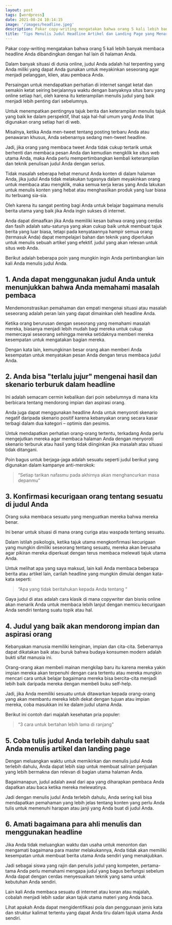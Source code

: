 ```yaml
---
layout: post
tags: [wordpress]
date: 2021-08-24 10:14:15
image: '/images/headline.jpeg'
description: Pakar copy-writing mengatakan bahwa orang 5 kali lebih banyak membaca...
title: 'Tips Menulis Judul Headline Artikel dan Landing Page yang Menarik'
---
```


Pakar copy-writing mengatakan bahwa orang 5 kali lebih banyak membaca headline Anda dibandingkan dengan hal lain di halaman Anda.

Dalam banyak situasi di dunia online, judul Anda adalah hal terpenting yang Anda miliki yang dapat Anda gunakan untuk meyakinkan seseorang agar menjadi pelanggan, klien, atau pembaca Anda.

Persaingan untuk mendapatkan perhatian di internet sangat ketat dan semakin ketat seiring berjalannya waktu dengan banyaknya situs baru yang online setiap hari, oleh karena itu keterampilan menulis judul yang baik menjadi lebih penting dari sebelumnya.

Untuk menempatkan pentingnya tajuk berita dan keterampilan menulis tajuk yang baik ke dalam perspektif, lihat saja hal-hal umum yang Anda lihat digunakan orang setiap hari di web.

Misalnya, ketika Anda men-tweet tentang posting terbaru Anda atau penawaran khusus, Anda sebenarnya sedang men-tweet headline.

Jadi, jika orang yang membaca tweet Anda tidak cukup tertarik untuk berhenti dan membaca pesan Anda dan kemudian mengklik ke situs web utama Anda, maka Anda perlu mempertimbangkan kembali keterampilan dan teknik penulisan judul Anda dengan serius.

Tidak masalah seberapa hebat menurut Anda konten di dalam halaman Anda, jika judul Anda tidak melakukan tugasnya dalam meyakinkan orang untuk membaca atau mengklik, maka semua kerja keras yang Anda lakukan untuk menulis konten yang hebat atau menghasilkan produk yang luar biasa itu terbuang sia-sia.

Oleh karena itu sangat penting bagi Anda untuk belajar bagaimana menulis berita utama yang baik jika Anda ingin sukses di internet.

Anda dapat dimaafkan jika Anda memiliki kesan bahwa orang yang cerdas dan fasih adalah satu-satunya yang akan cukup baik untuk membuat tajuk berita yang luar biasa, tetapi pada kenyataannya hampir semua orang (termasuk Anda) dapat mempelajari bahan dan teknik yang diperlukan untuk menulis sebuah artikel yang efektif. judul yang akan relevan untuk situs web Anda.

Berikut adalah beberapa poin yang mungkin ingin Anda pertimbangkan lain kali Anda menulis judul Anda.

## 1. Anda dapat menggunakan judul Anda untuk menunjukkan bahwa Anda memahami masalah pembaca

Mendemonstrasikan pemahaman dan empati mengenai situasi atau masalah seseorang adalah peran lain yang dapat dimainkan oleh headline Anda.

Ketika orang berurusan dengan seseorang yang memahami masalah mereka, biasanya menjadi lebih mudah bagi mereka untuk cukup memercayai seseorang sehingga mereka setidaknya memberi mereka kesempatan untuk mengatakan bagian mereka.

Dengan kata lain, kemungkinan besar orang akan memberi Anda kesempatan untuk menyatakan pesan Anda dengan terus membaca judul Anda.

## 2. Anda bisa "terlalu jujur" mengenai hasil dan skenario terburuk dalam headline

Ini adalah semacam cermin kebalikan dari poin sebelumnya di mana kita berbicara tentang mendorong impian dan aspirasi orang.

Anda juga dapat menggunakan headline Anda untuk menyoroti skenario negatif daripada skenario positif karena kebanyakan orang secara kasar terbagi dalam dua kategori – optimis dan pesimis.

Untuk mendapatkan perhatian orang-orang tertentu, terkadang Anda perlu mengejutkan mereka agar membaca halaman Anda dengan menyoroti skenario terburuk atau hasil yang tidak diinginkan jika masalah atau situasi tidak ditangani.

Poin bagus untuk berjaga-jaga adalah sesuatu seperti judul berikut yang digunakan dalam kampanye anti-merokok:

> “Setiap tarikan nafasmu pada akhirnya akan menghancurkan masa depanmu”

## 3. Konfirmasi kecurigaan orang tentang sesuatu di judul Anda

Orang suka membaca sesuatu yang menguatkan mereka bahwa mereka benar.

Ini benar untuk situasi di mana orang curiga atau waspada tentang sesuatu.

Dalam istilah psikologis, ketika tajuk utama mengkonfirmasi kecurigaan yang mungkin dimiliki seseorang tentang sesuatu, mereka akan berusaha agar pikiran mereka diperkuat dengan terus membaca melewati tajuk utama Anda.

Untuk melihat apa yang saya maksud, lain kali Anda membaca beberapa berita atau artikel lain, carilah headline yang mungkin dimulai dengan kata-kata seperti:

> “Apa yang <xyz> tidak beritahukan kepada Anda tentang <masukkan topik di sini>“

Gaya judul di atas adalah cara klasik di mana copywriter dan bisnis online akan menarik Anda untuk membaca lebih lanjut dengan memicu kecurigaan Anda sendiri tentang suatu topik atau hal.

## 4. Judul yang baik akan mendorong impian dan aspirasi orang

Kebanyakan manusia memiliki keinginan, impian dan cita-cita. Sebenarnya dapat dikatakan baik atau buruk bahwa budaya konsumen modern adalah bukti sifat manusia ini.

Orang-orang akan membeli mainan mengkilap baru itu karena mereka yakin impian mereka akan terpenuhi dengan cara tertentu atau mereka mungkin mencari cara untuk belajar bagaimana mereka bisa bercita-cita menjadi lebih baik daripada mereka dengan membeli buku self-help.

Jadi, jika Anda memiliki sesuatu untuk ditawarkan kepada orang-orang yang akan membantu mereka lebih dekat dengan tujuan atau impian mereka, coba masukkan ini ke dalam judul utama Anda.

Berikut ini contoh dari majalah kesehatan pria populer:

> “3 cara untuk bertahan lebih lama di ranjang”

## 5. Coba tulis judul Anda terlebih dahulu saat Anda menulis artikel dan landing page

Dengan meluangkan waktu untuk memikirkan dan menulis judul Anda terlebih dahulu, Anda dapat lebih siap untuk membuat salinan penjualan yang lebih bermakna dan relevan di bagian utama halaman Anda.

Bagaimanapun, judul adalah awal dari apa yang diharapkan pembaca Anda dapatkan atau baca ketika mereka melewatinya.

Jadi dengan menulis judul Anda terlebih dahulu, Anda sering kali bisa mendapatkan pemahaman yang lebih jelas tentang konten yang perlu Anda tulis untuk memenuhi harapan atau janji yang Anda buat di judul Anda.

## 6. Amati bagaimana para ahli menulis dan menggunakan headline

Jika Anda tidak meluangkan waktu dan usaha untuk menonton dan mengamati bagaimana para master melakukannya, Anda tidak akan memiliki kesempatan untuk membuat berita utama Anda sendiri yang menakjubkan.

Jadi sebagai siswa yang rajin dan penulis judul yang kompeten, pertama-tama Anda perlu memahami mengapa judul yang bagus berfungsi sebelum Anda dapat dengan cerdas menyesuaikan teknik yang sama untuk kebutuhan Anda sendiri.

Lain kali Anda membaca sesuatu di internet atau koran atau majalah, cobalah menjadi lebih sadar akan tajuk utama materi yang Anda baca.

Lihat apakah Anda dapat mengidentifikasi pola dan penggunaan jenis kata dan struktur kalimat tertentu yang dapat Anda tiru dalam tajuk utama Anda sendiri.
